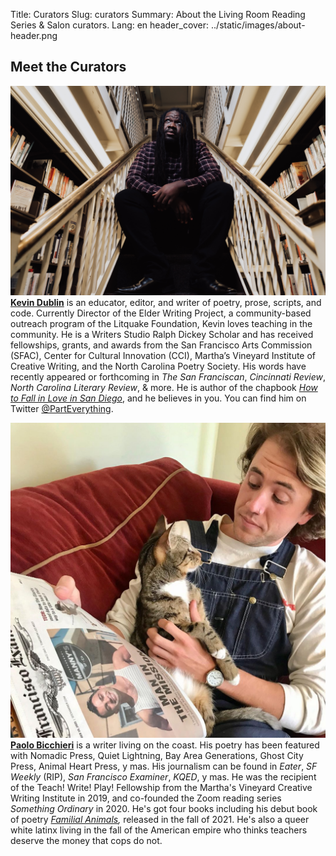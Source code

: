 Title: Curators
Slug: curators
Summary: About the Living Room Reading Series & Salon curators.
Lang: en
header_cover: ../static/images/about-header.png


<h2>Meet the Curators</h2>

![photo of Kevin Dublin](../static/images/kevin.jpg)
**[Kevin Dublin](https://www.kevindublin.com)** is an educator, editor, and writer of poetry, prose, scripts, and code. Currently Director of the Elder Writing Project, a community-based outreach program of the Litquake Foundation, Kevin loves teaching in the community. He is a Writers Studio Ralph Dickey Scholar and has received fellowships, grants, and awards from the San Francisco Arts Commission (SFAC), Center for Cultural Innovation (CCI), Martha’s Vineyard Institute of Creative Writing, and the North Carolina Poetry Society.  His words have recently appeared or forthcoming  in *The San Franciscan*, *Cincinnati Review*, *North Carolina Literary Review*, & more. He is author of the chapbook *[How to Fall in Love in San Diego](https://www.finishinglinepress.com/product/how-to-fall-in-love-in-san-diego/)*, and he believes in you. You can find him on Twitter [@PartEverything](https://twitter.com/parteverything).

![photo of Paolo Bicchieri](../static/images/paolo.jpg)
**[Paolo Bicchieri](https://www.paolobicchieri.com/)** is a writer living on the coast. His poetry has been featured with Nomadic Press, Quiet Lightning, Bay Area Generations, Ghost City Press, Animal Heart Press, y mas. His journalism can be found in *Eater*, *SF Weekly* (RIP), *San Francisco Examiner*, *KQED*, y mas. He was the recipient of the Teach! Write! Play! Fellowship from the Martha's Vineyard Creative Writing Institute in 2019, and co-founded the Zoom reading series *Something Ordinary* in 2020. He's got four books including his debut book of poetry *[Familial Animals](https://animalheartpress.net/familial-animals/),* released in the fall of 2021. He's also a queer white latinx living in the fall of the American empire who thinks teachers deserve the money that cops do not.
